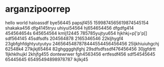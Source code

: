 # arganzipoorrep
hello world
haloassdf
bye56445
papsjf455
1599874565619874545154
shakaka456
dfg4145tryu
uhiyui54564
hj654654456
dfgdfg414
454564654s
645654564
kmlj12445
785785yujtyu654
hjkhkj=p['p'p[]
sdf564145
45sdfsdfs
204564878
2165346546
22kljhygf4
23gbfghfdghtyutyutyu
2465645487878444554456456456
25ljkhiuiuhgchj
62548k4
27lkjkj65464
82ghgggghjfghj
29sdfsdfssdf476456456
30jgfdrtt
1ljkhklhujkl
2khjfg455
dontewrwer
fgh4563456
ertfesdf456
sdf54545645
65445645
65495494898978787
lkjlkj45
